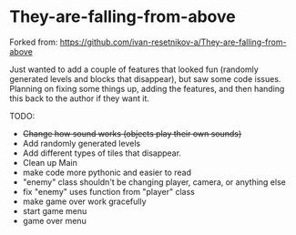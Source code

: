 # They-are-falling-from-above


Forked from: https://github.com/ivan-resetnikov-a/They-are-falling-from-above

Just wanted to add a couple of features that looked fun (randomly generated levels and blocks that disappear), but saw some code issues. 
Planning on fixing some things up, adding the features, and then handing this back to the author if they want it. 

TODO:
  * ~~Change how sound works (objects play their own sounds)~~
  * Add randomly generated levels
  * Add different types of tiles that disappear.
  * Clean up Main
  * make code more pythonic and easier to read
  * "enemy" class shouldn't be changing player, camera, or anything else
  * fix "enemy" uses function from "player" class
  * make game over work gracefully
  * start game menu
  * game over menu 